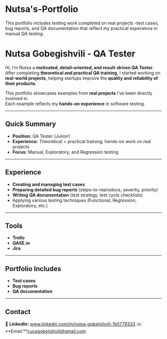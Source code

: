 # Nutsa's-Portfolio
This portfolio includes testing work completed on real projects -test cases, bug reports, and QA documentation that reflect my practical experience in manual QA testing.

# Nutsa Gobegishvili - **QA Tester**

 Hi, I’m Nutsa a **motivated, detail-oriented, and result-driven QA Tester**.  
After completing **theoretical and practical QA training**, I started working on **real-world projects**, helping startups improve the **quality and reliability of their products**.

This portfolio showcases examples from **real projects** I’ve been directly involved in.  
Each example reflects my **hands-on experience** in software testing.

---

## Quick Summary
- **Position:** QA Tester (Junior)  
- **Experience:** Theoretical + practical training; hands-on work on real projects  
- **Focus:** Manual, Exploratory, and Regression testing

---

## Experience
- **Creating and managing test cases**  
- **Preparing detailed bug reports** (steps-to-reproduce, severity, priority)  
- **Writing QA documentation** (test strategy, test cycle checklists)  
- Applying various testing techniques (Functional, Regression, Exploratory, etc.)

---

## Tools
- **Trello**  
- **QASE.io**  
- **Jira**

---

## Portfolio Includes
- **Test cases**  
- **Bug reports**  
- **QA documentation**

---

## Contact
🔗 **LinkedIn:** www.linkedin.com/in/nutsa-gobejishvili-1b5779333
✉️ **Email:**cucagobejishvili@gmail.com


